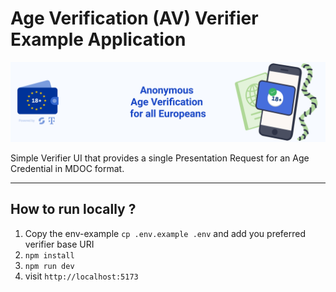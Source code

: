 # Age Verification (AV) Verifier Example Application

![Proof of age attestations for all Europeans - An age verification solution for EU citizens and residents](./docs/media/top-banner-av.png)

Simple Verifier UI that provides a single Presentation Request for an Age Credential in MDOC format.

----

## How to run locally ?

1. Copy the env-example `cp .env.example .env` and add you preferred verifier base URI
2. `npm install`
3. `npm run dev`
4. visit `http://localhost:5173`
